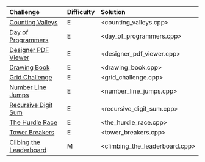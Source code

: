 
| Challenge    | Difficulty | Solution |
| :-------- | :------- | :------- |
| [Counting Valleys](https://www.hackerrank.com/challenges/counting-valleys/) | E    | <counting_valleys.cpp> |
| [Day of Programmers](https://www.hackerrank.com/challenges/day-of-the-programmer/) | E    | <day_of_programmers.cpp>|
| [Designer PDF Viewer](https://www.hackerrank.com/challenges/designer-pdf-viewer/)    | E   | <designer_pdf_viewer.cpp>|
| [Drawing Book](https://www.hackerrank.com/challenges/drawing-book)  | E    | <drawing_book.cpp> |
| [Grid Challenge](https://www.hackerrank.com/challenges/one-week-preparation-kit-grid-challenge/) | E  | <grid_challenge.cpp> |
| [Number Line Jumps](https://www.hackerrank.com/challenges/kangaroo/)    | E| <number_line_jumps.cpp> |
| [Recursive Digit Sum](https://www.hackerrank.com/challenges/one-week-preparation-kit-recursive-digit-sum/)  | E   | <recursive_digit_sum.cpp> |
| [The Hurdle Race](https://www.hackerrank.com/challenges/the-hurdle-race) | E    | <the_hurdle_race.cpp> |
| [Tower Breakers](https://www.hackerrank.com/challenges/one-week-preparation-kit-tower-breakers-1/)    | E    | <tower_breakers.cpp>|
| [Clibing the Leaderboard](https://www.hackerrank.com/challenges/climbing-the-leaderboard/)  | M    | <climbing_the_leaderboard.cpp>|
